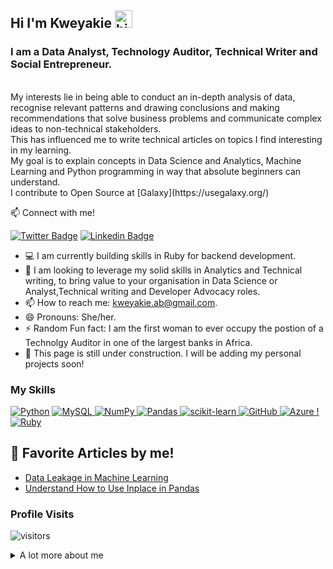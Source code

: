 ## Hi I'm Kweyakie <img src="https://user-images.githubusercontent.com/1303154/88677602-1635ba80-d120-11ea-84d8-d263ba5fc3c0.gif" width="28px" alt="hi">

### I am a Data Analyst, Technology Auditor, Technical Writer and Social Entrepreneur.
<br >
My interests lie in being able to conduct an in-depth analysis of data, recognise relevant patterns and drawing conclusions and making recommendations that solve business problems and communicate complex ideas to non-technical stakeholders. 
<br >
This has influenced me to write technical articles on topics I find interesting in my learning.
<br >
My goal is to explain concepts in Data Science and Analytics, Machine Learning and Python programming in way that absolute beginners can understand.
<br >
I contribute to Open Source at [Galaxy](https://usegalaxy.org/)

:mailbox: Connect with me!

[![Twitter Badge](https://img.shields.io/badge/-@dede_codes-1ca0f1?style=flat&labelColor=1ca0f1&logo=twitter&logoColor=white&link=https://twitter.com/dede_codes)](https://twitter.com/dede_codes) [![Linkedin Badge](https://img.shields.io/badge/-Kweyakie-0e76a8?style=flat&labelColor=0e76a8&logo=linkedin&logoColor=white)](https://www.linkedin.com/in/kweyakieblebo/) 

- :computer: I am currently building skills in Ruby for backend development.
- :eyes: I am looking to leverage my solid skills in Analytics and Technical writing, to bring value to your organisation in Data Science or Analyst,Technical writing and Developer Advocacy roles.
- 📫 How to reach me: kweyakie.ab@gmail.com.
- 😄 Pronouns: She/her.
- ⚡ Random Fun fact: I am the first woman to ever occupy the postion of a Technolgy Auditor in one of the largest banks in Africa.
- :hammer: This page is still under construction. I will be adding my personal projects soon!

### My Skills

[![Python](https://img.shields.io/badge/python-3670A0?style=for-the-badge&logo=python&logoColor=ffdd54)](#) 
[![MySQL](https://img.shields.io/badge/mysql-%2300f.svg?style=for-the-badge&logo=mysql&logoColor=white)
](#)
[![NumPy](https://img.shields.io/badge/numpy-%23013243.svg?style=for-the-badge&logo=numpy&logoColor=white)
](#)
[![Pandas](https://img.shields.io/badge/pandas-%23150458.svg?style=for-the-badge&logo=pandas&logoColor=white)
](#)
[![scikit-learn](https://img.shields.io/badge/scikit--learn-%23F7931E.svg?style=for-the-badge&logo=scikit-learn&logoColor=white)
](#)
[![GitHub](https://img.shields.io/badge/github-%23121011.svg?style=for-the-badge&logo=github&logoColor=white)
](#)
[![Azure](https://img.shields.io/badge/azure-%230072C6.svg?style=for-the-badge&logo=azure-devops&logoColor=white)
](#)
[!![Ruby](https://img.shields.io/badge/ruby-%23CC342D.svg?style=for-the-badge&logo=ruby&logoColor=white)
](#)

## 📝 Favorite Articles by me!
- [Data Leakage in Machine Learning](https://medium.com/geekculture/data-leakage-in-machine-learning-30437a0a0a95)
- [Understand How to Use Inplace in Pandas](https://medium.com/swlh/understand-inplace-in-pandas-e7ae3be3b0dc)

### Profile Visits

![visitors](https://visitor-badge.glitch.me/badge?page_id=AfiDede.AfiDede)

<details>
<summary>
  A lot more about me
</summary>

<br >

I passionate about the inclusion of minority groups in the Tecnology space.
<br >
For this reason, I have co-founded Because She Can, a non-profit in Ghana that is actively involved in assisting women make their debut in the tech industry through mentorship and training efforts.
<br >
We are building Africa's biggest pipeline of women in technology at all levels!
<br >
Check us out and donate to support our cause: [Because She Can](http://becauseshecan.tech)



#### Github Stats

![Ipenywis's github stats](https://github-readme-stats.vercel.app/api?username=AfiDede&count_private=true&theme=tokyonight&hide=contribs,prs)

</details>
